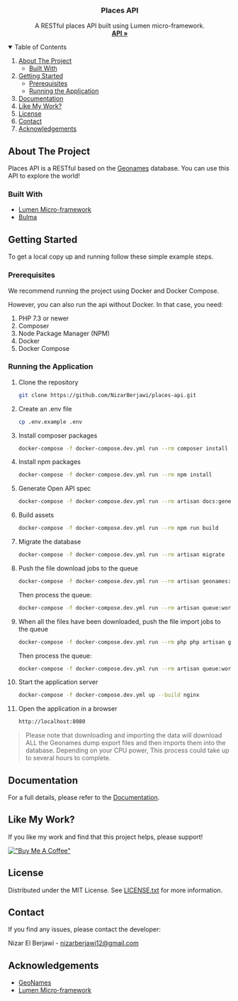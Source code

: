 <!-- PROJECT LOGO -->
<br />
<p align="center">
  <h3 align="center">Places API</h3>

  <p align="center">
    A RESTful places API built using Lumen micro-framework.
    <br />
    <a href="https://www.placesapi.dev"><strong>API »</strong></a>
    <br />
</p>

<!-- TABLE OF CONTENTS -->
<details open="open">
  <summary>Table of Contents</summary>
  <ol>
    <li>
      <a href="#about-the-project">About The Project</a>
      <ul>
        <li><a href="#built-with">Built With</a></li>
      </ul>
    </li>
    <li>
      <a href="#getting-started">Getting Started</a>
      <ul>
        <li><a href="#prerequisites">Prerequisites</a></li>
        <li><a href="#running-the-application">Running the Application</a></li>
      </ul>
    </li>
    <li><a href="#documentation">Documentation</a></li>
    <li><a href="#like-my-work">Like My Work?</a></li>
    <li><a href="#license">License</a></li>
    <li><a href="#contact">Contact</a></li>
    <li><a href="#acknowledgements">Acknowledgements</a></li>
  </ol>
</details>

<!-- ABOUT THE PROJECT -->

## About The Project

Places API is a RESTful based on the <a href="https://www.geonames.org/">Geonames</a> database. You can use this API to explore the world!

### Built With

- [Lumen Micro-framework](https://lumen.laravel.com/)
- [Bulma](https://bulma.io/)

<!-- GETTING STARTED -->

## Getting Started

To get a local copy up and running follow these simple example steps.

### Prerequisites

We recommend running the project using Docker and Docker Compose.

However, you can also run the api without Docker. In that case, you need:

1. PHP 7.3 or newer
2. Composer
3. Node Package Manager (NPM)
4. Docker
5. Docker Compose

### Running the Application

1. Clone the repository
   ```sh
   git clone https://github.com/NizarBerjawi/places-api.git
   ```
2. Create an .env file
   ```sh
   cp .env.example .env
   ```
3. Install composer packages
   ```sh
   docker-compose -f docker-compose.dev.yml run --rm composer install  
   ```
4. Install npm packages
   ```sh
   docker-compose -f docker-compose.dev.yml run --rm npm install  
   ```
5. Generate Open API spec
   ```sh
   docker-compose -f docker-compose.dev.yml run --rm artisan docs:generate  
   ```
4. Build assets
   ```sh
   docker-compose -f docker-compose.dev.yml run --rm npm run build  
   ```
5. Migrate the database 
   ```sh
   docker-compose -f docker-compose.dev.yml run --rm artisan migrate  
   ```
6. Push the file download jobs to the queue
   ```sh
   docker-compose -f docker-compose.dev.yml run --rm artisan geonames:download 
   ```
   Then process the queue:
   ```sh
   docker-compose -f docker-compose.dev.yml run --rm artisan queue:work --stop-when-empty --queue=download-data,download-places,download-flags,download-names 
   ```

7. When all the files have been downloaded, push the file import jobs to the queue
   ```sh
   docker-compose -f docker-compose.dev.yml run --rm php php artisan geonames:import  
   ```
   Then process the queue:
   ```sh
   docker-compose -f docker-compose.dev.yml run --rm artisan queue:work --stop-when-empty --queue=import-data,import-places,import-names 
   ```
8. Start the application server
   ```sh
   docker-compose -f docker-compose.dev.yml up --build nginx
   ```
9. Open the application in a browser
   ```sh
   http://localhost:8080
   ```
> Please note that downloading and importing the data will download ALL the Geonames dump export files and then imports them into the database. Depending on your CPU power, This process could take up to several hours to complete.

<!-- USAGE EXAMPLES -->

## Documentation

For a full details, please refer to the [Documentation](https://www.placesapi.dev/documentation).

## Like My Work?

If you like my work and find that this project helps, please support! 

[!["Buy Me A Coffee"](https://www.buymeacoffee.com/assets/img/custom_images/yellow_img.png)](https://www.buymeacoffee.com/placesApi)

<!-- LICENSE -->

## License

Distributed under the MIT License. See [LICENSE.txt](https://github.com/NizarBerjawi/places-api/blob/master/LICENSE.txt) for more information.

<!-- CONTACT -->

## Contact

If you find any issues, please contact the developer:

Nizar El Berjawi - nizarberjawi12@gmail.com

<!-- ACKNOWLEDGEMENTS -->

## Acknowledgements

- [GeoNames](https://www.geonames.org/)
- [Lumen Micro-framework](https://lumen.laravel.com/)
